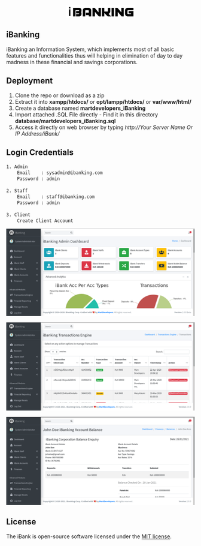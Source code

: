<p align="center"><img src="https://github.com/MartMbithi/iBanking/blob/master/resources/views/core/assets/images/logo3.png"></p>

## iBanking

iBanking an Information System, which implements most of all basic features and functionalities thus will helping in elimination of day to day madness in these financial and savings corporations.

## Deployment
1. Clone the repo or download as a zip<br>
2. Extract it into <b>xampp/htdocs/</b> or <b>opt/lampp/htdocs/</b> or <b>var/www/html/</b>
3. Create a database named <b>martdevelopers_iBanking</b>
4. Import attached .SQL File directly - Find it in this directory <b> database/martdevelopers_iBanking.sql </b>
5. Access it directly on web browser by typing <i>http://Your Server Name Or IP Address/iBank/</i>

## Login Credentials
```
1. Admin
    Email    : sysadmin@ibanking.com
    Password : admin

2. Staff
    Email    : staff@ibanking.com
    Password : admin

3. Client
    Create Client Account
```
<p align="center"><img src="https://github.com/MartMbithi/iBanking/blob/master/public/1.png"></p>
<p align="center"><img src="https://raw.githubusercontent.com/MartMbithi/iBanking/master/2.png"></p>
<p align="center"><img src="https://raw.githubusercontent.com/MartMbithi/iBanking/master/3.png"></p>


## License

The iBank is open-source software licensed under the [MIT license](https://opensource.org/licenses/MIT).
